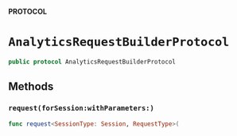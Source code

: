 **PROTOCOL**

# `AnalyticsRequestBuilderProtocol`

```swift
public protocol AnalyticsRequestBuilderProtocol
```

## Methods
### `request(forSession:withParameters:)`

```swift
func request<SessionType: Session, RequestType>(
```
